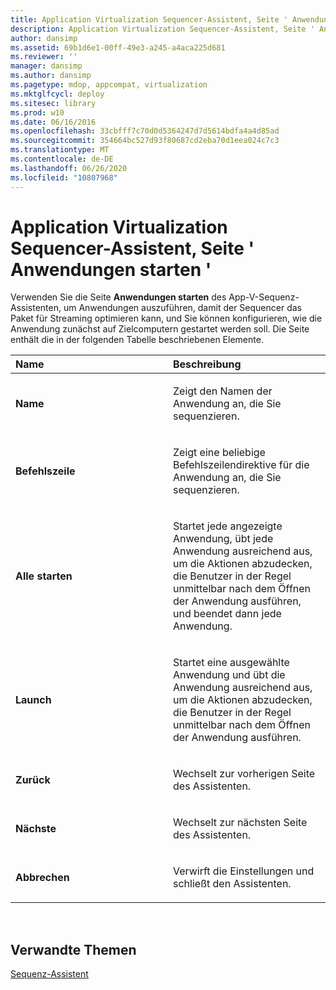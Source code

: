 ```yaml
---
title: Application Virtualization Sequencer-Assistent, Seite ' Anwendungen starten '
description: Application Virtualization Sequencer-Assistent, Seite ' Anwendungen starten '
author: dansimp
ms.assetid: 69b1d6e1-00ff-49e3-a245-a4aca225d681
ms.reviewer: ''
manager: dansimp
ms.author: dansimp
ms.pagetype: mdop, appcompat, virtualization
ms.mktglfcycl: deploy
ms.sitesec: library
ms.prod: w10
ms.date: 06/16/2016
ms.openlocfilehash: 33cbfff7c70d0d5364247d7d5614bdfa4a4d85ad
ms.sourcegitcommit: 354664bc527d93f80687cd2eba70d1eea024c7c3
ms.translationtype: MT
ms.contentlocale: de-DE
ms.lasthandoff: 06/26/2020
ms.locfileid: "10807968"
---
```

# Application Virtualization Sequencer-Assistent, Seite ' Anwendungen starten '


Verwenden Sie die Seite **Anwendungen starten** des App-V-Sequenz-Assistenten, um Anwendungen auszuführen, damit der Sequencer das Paket für Streaming optimieren kann, und Sie können konfigurieren, wie die Anwendung zunächst auf Zielcomputern gestartet werden soll. Die Seite enthält die in der folgenden Tabelle beschriebenen Elemente.

<table>
<colgroup>
<col width="50%" />
<col width="50%" />
</colgroup>
<thead>
<tr class="header">
<th align="left">Name</th>
<th align="left">Beschreibung</th>
</tr>
</thead>
<tbody>
<tr class="odd">
<td align="left"><p><strong>Name</strong></p></td>
<td align="left"><p>Zeigt den Namen der Anwendung an, die Sie sequenzieren.</p></td>
</tr>
<tr class="even">
<td align="left"><p><strong>Befehlszeile</strong></p></td>
<td align="left"><p>Zeigt eine beliebige Befehlszeilendirektive für die Anwendung an, die Sie sequenzieren.</p></td>
</tr>
<tr class="odd">
<td align="left"><p><strong>Alle starten</strong></p></td>
<td align="left"><p>Startet jede angezeigte Anwendung, übt jede Anwendung ausreichend aus, um die Aktionen abzudecken, die Benutzer in der Regel unmittelbar nach dem Öffnen der Anwendung ausführen, und beendet dann jede Anwendung.</p></td>
</tr>
<tr class="even">
<td align="left"><p><strong>Launch</strong></p></td>
<td align="left"><p>Startet eine ausgewählte Anwendung und übt die Anwendung ausreichend aus, um die Aktionen abzudecken, die Benutzer in der Regel unmittelbar nach dem Öffnen der Anwendung ausführen.</p></td>
</tr>
<tr class="odd">
<td align="left"><p><strong>Zurück</strong></p></td>
<td align="left"><p>Wechselt zur vorherigen Seite des Assistenten.</p></td>
</tr>
<tr class="even">
<td align="left"><p><strong>Nächste</strong></p></td>
<td align="left"><p>Wechselt zur nächsten Seite des Assistenten.</p></td>
</tr>
<tr class="odd">
<td align="left"><p><strong>Abbrechen</strong></p></td>
<td align="left"><p>Verwirft die Einstellungen und schließt den Assistenten.</p></td>
</tr>
</tbody>
</table>

 

## Verwandte Themen


[Sequenz-Assistent](sequencing-wizard.md)

 

 





